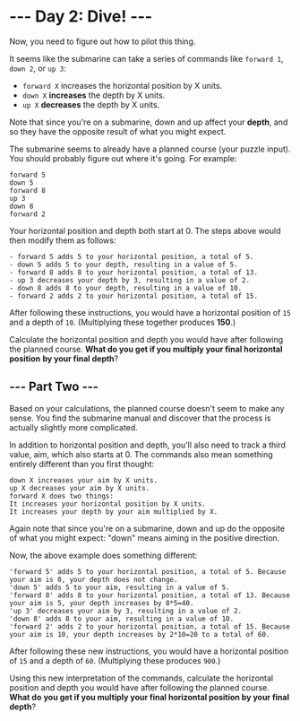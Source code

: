 # --- Day 2: Dive! ---

Now, you need to figure out how to pilot this thing.

It seems like the submarine can take a series of commands like `forward 1`, `down 2`, 
or `up 3`:

- `forward X` increases the horizontal position by X units.
- `down X` **increases** the depth by X units.
- `up X` **decreases** the depth by X units.  

Note that since you're on a submarine, down and up affect your **depth**, and so
they have the opposite result of what you might expect.

The submarine seems to already have a planned course (your puzzle input). You
should probably figure out where it's going. For example:

    forward 5
    down 5
    forward 8
    up 3
    down 8
    forward 2

Your horizontal position and depth both start at 0. The steps above would then
modify them as follows:

    - forward 5 adds 5 to your horizontal position, a total of 5.
    - down 5 adds 5 to your depth, resulting in a value of 5.
    - forward 8 adds 8 to your horizontal position, a total of 13.
    - up 3 decreases your depth by 3, resulting in a value of 2.
    - down 8 adds 8 to your depth, resulting in a value of 10.
    - forward 2 adds 2 to your horizontal position, a total of 15.

After following these instructions, you would have a horizontal position of `15`
and a depth of `10`. (Multiplying these together produces **150**.)

Calculate the horizontal position and depth you would have after following the
planned course. **What do you get if you multiply your final horizontal position**
**by your final depth**?

## --- Part Two ---

Based on your calculations, the planned course doesn't seem to make any sense.
You find the submarine manual and discover that the process is actually
slightly more complicated.

In addition to horizontal position and depth, you'll also need to track a third
value, aim, which also starts at 0. The commands also mean something entirely
different than you first thought:

    down X increases your aim by X units.
    up X decreases your aim by X units.
    forward X does two things:
    It increases your horizontal position by X units.
    It increases your depth by your aim multiplied by X.

Again note that since you're on a submarine, down and up do the opposite of
what you might expect: "down" means aiming in the positive direction.

Now, the above example does something different:

    'forward 5' adds 5 to your horizontal position, a total of 5. Because your aim is 0, your depth does not change.
    'down 5' adds 5 to your aim, resulting in a value of 5.
    'forward 8' adds 8 to your horizontal position, a total of 13. Because your aim is 5, your depth increases by 8*5=40.
    'up 3' decreases your aim by 3, resulting in a value of 2.
    'down 8' adds 8 to your aim, resulting in a value of 10.
    'forward 2' adds 2 to your horizontal position, a total of 15. Because your aim is 10, your depth increases by 2*10=20 to a total of 60.

After following these new instructions, you would have a horizontal position of
`15` and a depth of `60`. (Multiplying these produces `900`.)

Using this new interpretation of the commands, calculate the horizontal
position and depth you would have after following the planned course. **What do**
**you get if you multiply your final horizontal position by your final depth**?
